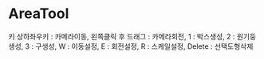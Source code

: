 # AreaTool

키
상하좌우키 : 카메라이동,
왼쪽클릭 후 드래그 : 카메라회전,
1 : 박스생성,
2 : 원기둥생성,
3 : 구생성,
W : 이동설정,
E : 회전설정,
R : 스케일설정,
Delete : 선택도형삭제

